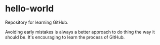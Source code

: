 # hello-world

Repository for learning GitHub.

Avoiding early mistakes is always a better approach to do thing the way it should be. It's encouraging to learn the process of
GitHub.

